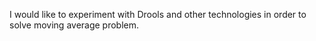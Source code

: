 I would like to experiment with Drools and other technologies in order to solve moving average problem.
